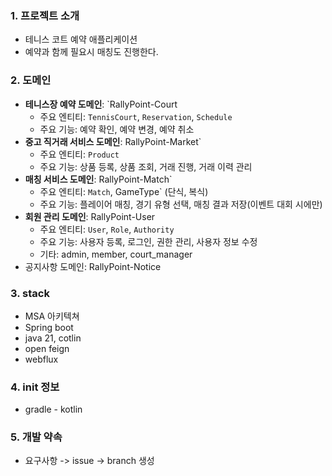 ### 1.  프로젝트 소개
- 테니스 코트 예약 애플리케이션
- 예약과 함께 필요시 매칭도 진행한다. 

### 2. 도메인

- **테니스장 예약 도메인**: `RallyPoint-Court
	- 주요 엔티티: `TennisCourt`, `Reservation`, `Schedule`
	- 주요 기능: 예약 확인, 예약 변경, 예약 취소
- **중고 직거래 서비스 도메인**: RallyPoint-Market`
	- 주요 엔티티: `Product`
	- 주요 기능: 상품 등록, 상품 조회, 거래 진행, 거래 이력 관리
- **매칭 서비스 도메인**: RallyPoint-Match`
	- 주요 엔티티: `Match`, GameType` (단식, 복식)
	- 주요 기능: 플레이어 매칭, 경기 유형 선택, 매칭 결과 저장(이벤트 대회 시에만)
- **회원 관리 도메인**: RallyPoint-User
	- 주요 엔티티: `User`, `Role`, `Authority`
	- 주요 기능: 사용자 등록, 로그인, 권한 관리, 사용자 정보 수정
	- 기타: admin, member, court_manager
- 공지사항 도메인: RallyPoint-Notice

### 3. stack
- MSA 아키텍쳐 
- Spring boot
- java 21, cotlin
- open feign
- webflux

### 4. init 정보
- gradle - kotlin

### 5. 개발 약속
- 요구사항 -> issue -> branch 생성